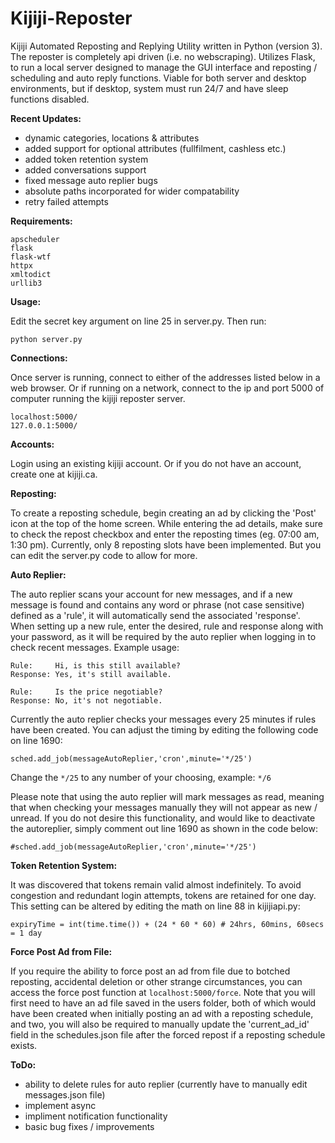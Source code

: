 # Kijiji-Reposter
Kijiji Automated Reposting and Replying Utility written in Python (version 3). The reposter is completely api driven (i.e. no webscraping). Utilizes Flask, to run a local server designed to manage the GUI interface and reposting / scheduling and auto reply functions. Viable for both server and desktop environments, but if desktop, system must run 24/7 and have sleep functions disabled.


__Recent Updates:__

- dynamic categories, locations & attributes
- added support for optional attributes (fullfilment, cashless etc.)
- added token retention system
- added conversations support
- fixed message auto replier bugs
- absolute paths incorporated for wider compatability
- retry failed attempts

__Requirements:__
```
apscheduler
flask
flask-wtf
httpx
xmltodict
urllib3
```


__Usage:__

Edit the secret key argument on line 25 in server.py. Then run:
```
python server.py
```


__Connections:__

Once server is running, connect to either of the addresses listed below in a web browser. Or if running on a network, connect to the ip and port 5000 of computer running the kijiji reposter server.
```
localhost:5000/
127.0.0.1:5000/
```


__Accounts:__

Login using an existing kijiji account. Or if you do not have an account, create one at kijiji.ca.


__Reposting:__

To create a reposting schedule, begin creating an ad by clicking the 'Post' icon at the top of the home screen. While entering the ad details, make sure to check the repost checkbox and enter the reposting times (eg. 07:00 am, 1:30 pm). Currently, only 8 reposting slots have been implemented. But you can edit the server.py code to allow for more.


__Auto Replier:__

The auto replier scans your account for new messages, and if a new message is found and contains any word or phrase (not case sensitive) defined as a 'rule', it will automatically send the associated 'response'. When setting up a new rule, enter the desired, rule and response along with your password, as it will be required by the auto replier when logging in to check recent messages. Example usage:

```
Rule:     Hi, is this still available?
Response: Yes, it's still available.

Rule:     Is the price negotiable?
Response: No, it's not negotiable.
```

Currently the auto replier checks your messages every 25 minutes if rules have been created.  You can adjust the timing by editing the following code on line 1690:

```
sched.add_job(messageAutoReplier,'cron',minute='*/25')
```

Change the `*/25` to any number of your choosing, example: `*/6`

Please note that using the auto replier will mark messages as read, meaning that when checking your messages manually they will not appear as new / unread. If you do not desire this functionality, and would like to deactivate the autoreplier, simply comment out line 1690 as shown in the code below:

```
#sched.add_job(messageAutoReplier,'cron',minute='*/25')
```

__Token Retention System:__

It was discovered that tokens remain valid almost indefinitely. To avoid congestion and redundant login attempts, tokens are retained for one day. This setting can be altered by editing the math on line 88 in kijijiapi.py:
```
expiryTime = int(time.time()) + (24 * 60 * 60) # 24hrs, 60mins, 60secs = 1 day
```

__Force Post Ad from File:__

If you require the ability to force post an ad from file due to botched reposting, accidental deletion or other strange circumstances, you can access the force post function at `localhost:5000/force`. Note that you will first need to have an ad file saved in the users folder, both of which would have been created when initially posting an ad with a reposting schedule, and two, you will also be required to manually update the 'current_ad_id' field in the schedules.json file after the forced repost if a reposting schedule exists.


__ToDo:__

- ability to delete rules for auto replier (currently have to manually edit messages.json file)
- implement async
- impliment notification functionality
- basic bug fixes / improvements
